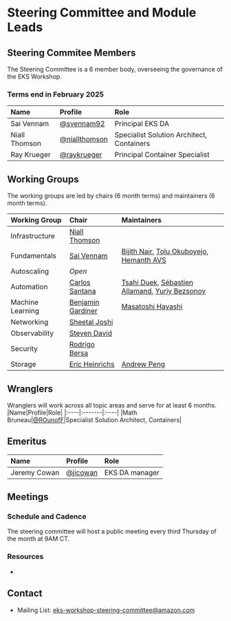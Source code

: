 # Steering Committee and Module Leads

## Steering Commitee Members

The Steering Committee is a 6 member body, overseeing the governance of the EKS Workshop.

### Terms end in February 2025

| Name          | Profile                                          | Role                                        |
| :------------ | :----------------------------------------------- | :------------------------------------------ |
| Sai Vennam    | [@svennam92](https://github.com/svennam92)       | Principal EKS DA                            |
| Niall Thomson | [@niallthomson](https://github.com/niallthomson) | Specialist Solution Architect, Containers   |
| Ray Krueger   | [@raykrueger](https://github.com/raykrueger)     | Principal Container Specialist              |

## Working Groups

The working groups are led by chairs (6 month terms) and maintainers (6 month terms).

| Working Group    | Chair                                              | Maintainers                                                                                                                                     |
| :--------------- | :------------------------------------------------- | :---------------------------------------------------------------------------------------------------------------------------------------------- |
| Infrastructure   | [Niall Thomson](https://github.com/niallthomson)   |                                                                                                                                                 |
| Fundamentals     | [Sai Vennam](https://github.com/svennam92)         | [Bijith Nair](https://github.com/bijithnair), [Tolu Okuboyejo](https://github.com/oktab1), [Hemanth AVS](https://github.com/hemanth-avs)        |
| Autoscaling      | _Open_ |                                                                                                                                                 |
| Automation       | [Carlos Santana](https://github.com/csantanapr)    | [Tsahi Duek](https://github.com/tsahiduek), [Sébastien Allamand](https://github.com/allamand), [Yuriy Bezsonov](https://github.com/ybezsonov)   |
| Machine Learning | [Benjamin Gardiner](https://github.com/bkgardiner) | [Masatoshi Hayashi](https://github.com/literalice)                                                                                              |
| Networking       | [Sheetal Joshi](https://github.com/sheetaljoshi)   |                                                                                                    |
| Observability    | [Steven David](https://github.com/StevenDavid)     |                                                                                            |
| Security         | [Rodrigo Bersa](https://github.com/rodrigobersa)   |                                                                                                                                                 |
| Storage          | [Eric Heinrichs](https://github.com/heinrichse)    | [Andrew Peng](https://github.com/pengc99)                                                                                                       |

## Wranglers

Wranglers will work across all topic areas and serve for at least 6 months.
|Name|Profile|Role|
|:----|:-------|:----|
|Math Bruneau|[@ROunofF](https://github.com/ROunofF)|Specialist Solution Architect, Containers|

## Emeritus

| Name         | Profile                                | Role           |
| :----------- | :------------------------------------- | :------------- |
| Jeremy Cowan | [@jicowan](https://github.com/jicowan) | EKS DA manager |

## Meetings

### Schedule and Cadence

The steering committee will host a public meeting every third Thursday of the month at 9AM CT. <!--update with Chime link-->

### Resources

- <!--add links to meeting notes and recordings-->

## Contact

- Mailing List: <eks-workshop-steering-committee@amazon.com>
